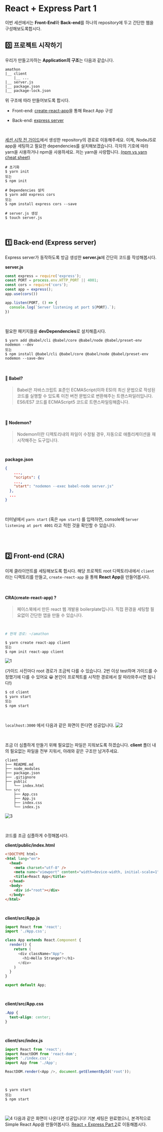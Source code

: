 # React + Express Part 1

이번 세션에서는 **Front-End**와 **Back-end**를 하나의 repository에 두고 간단한 웹을 구성해보도록합시다.

## 0️⃣ 프로젝트 시작하기
우리가 만들고자하는 **Application의 구조**는 다음과 같습니다. 

```
amathon
|__ client
    |__ ...
|__ server.js
|__ package.json
|__ package-lock.json
```

위 구조에 따라 만들어보도록 합시다.

- Front-end: [create-react-app](https://github.com/facebook/create-react-app)을 통해 React App 구성

- Back-end: [express server](https://expressjs.com/ko/)

<br>

[세션 시작 전 가이드](../guide/Git.md)에서 생성한 repository의 경로로 이동해주세요. 이제, NodeJS로 app을 세팅하고 필요한 dependencies를 설치해보겠습니다. 각자의 기호에 따라 yarn을 사용하거나 npm을 사용하세요. 저는 yarn을 사랑합니다. [(npm vs yarn cheat sheet)](https://shift.infinite.red/npm-vs-yarn-cheat-sheet-8755b092e5cc)

```shell
# 초기화
$ yarn init
또는
$ npm init

# Dependencies 설치
$ yarn add express cors
또는
$ npm install express cors --save

# server.js 생성
$ touch server.js
```

<br>

## 1️⃣ Back-end (Express server)

Express server가 동작하도록 방금 생성한 **server.js**에 간단히 코드를 작성해봅시다.

**server.js**

```js
const express = require('express');
const PORT = process.env.HTTP_PORT || 4001;
const cors = require('cors');
const app = express();
app.use(cors())

app.listen(PORT, () => {
  console.log(`Server listening at port ${PORT}.`);
})
```

<br>

필요한 패키지들을 **devDependencies**로 설치해줍시다.

```shell
$ yarn add @babel/cli @babel/core @babel/node @babel/preset-env nodemon --dev
또는
$ npm install @babel/cli @babel/core @babel/node @babel/preset-env nodemon --save-dev
```

<br>

#### 🤙 Babel?

>  Babel은 자바스크립트 표준인 ECMAScript(이하 ES)의 최신 문법으로 작성된 코드를 실행할 수 있도록 이전 버전 문법으로 변환해주는 트랜스파일러입니다. ES6/ES7 코드를 ECMAScript5 코드로 트랜스파일링해줍니다.   

<br>

#### 🤙 Nodemon?

>  Nodemon이란 디렉토리내의 파일이 수정될 경우, 자동으로 애플리케이션을 재시작해주는 도구입니다.

<br>

**package.json**

```json
{
	...,
	"scripts": {
  	...,
    "start": "nodemon --exec babel-node server.js"
  },
  ...
}
```

<br>

터미널에서 `yarn start` (혹은 `npm start`) 를 입력하면, console에 `Server listening at port 4001` 라고 적힌 것을 확인할 수 있습니다.

<br>
<br>

## 2️⃣ Front-end (CRA)

이제 클라이언트를 세팅해보도록 합시다. 해당 프로젝트 root 디렉토리내에서 `client`라는 디렉토리를 만들고, `create-react-app` 을 통해 **React App**을 만들어봅시다.

<br>

#### CRA(create-react-app) ?

>  페이스북에서 만든 react 웹 개발용 boilerplate입니다. 직접 환경을 세팅할 필요없이 간단한 앱을 만들 수 있습니다.

<br>

```bash
# 현재 경로: ~/amathon

$ yarn create react-app client
또는
$ npm init react-app client
```

![1](./pic/1.png)

(가이드 사진마다 root 경로가 조금씩 다를 수 있습니다. 2번 이상 test하며 가이드를 수정했기에 다를 수 있어요 😀 본인이 프로젝트를 시작한 경로에서 잘 따라와주시면 됩니다!)

````bash
$ cd client
$ yarn start
또는
$ npm start
````

<br>

`localhost:3000` 에서 다음과 같은 화면이 뜬다면 성공입니다.
![2](./pic/2.png)

<br>

조금 더 심플하게 만들기 위해 필요없는 파일은 지워보도록 하겠습니다. **client** 폴더 내의 필요없는 파일을 전부 지워서, 아래와 같은 구조만 남겨주세요.

```
client
├── README.md
├── node_modules
├── package.json
├── .gitignore
├── public
│   └── index.html
└── src
    ├── App.css
    ├── App.js
    ├── index.css
    └── index.js
```

![3](./pic/3.png)

<br>

코드를 조금 심플하게 수정해봅시다.

**client/public/index.html**

```html
<!DOCTYPE html>
<html lang="en">
  <head>
    <meta charset="utf-8" />
    <meta name="viewport" content="width=device-width, initial-scale=1" />
    <title>React App</title>
  </head>
  <body>
    <div id="root"></div>
  </body>
</html>
```

<br>

**client/src/App.js**

```js
import React from 'react';
import './App.css';

class App extends React.Component {
  render() {
    return (
      <div className="App">
        <h1>Hello Stranger?</h1>
      </div>
    )
  }
}

export default App;
```

<br>

**client/src/App.css**

```css
.App {
  text-align: center;
}
```

<br>

**client/src/index.js**

```js
import React from 'react';
import ReactDOM from 'react-dom';
import './index.css';
import App from './App';

ReactDOM.render(<App />, document.getElementById('root'));
```
<br>

```shell
$ yarn start
또는
$ npm start
```

<br>

![4](./pic/4.png)
다음과 같은 화면이 나온다면 성공입니다! 기본 세팅은 완료했으니, 본격적으로 Simple React App을 만들어봅시다.  [React + Express Part 2](./ReactExpress_2.md)로 이동해봅시다.

